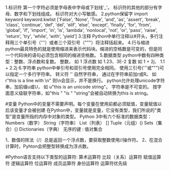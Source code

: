 1.标识符
第一个字符必须是字母表中字母或下划线'_'。
标识符的其他的部分有字母、数字和下划线组成。
标识符对大小写敏感。
2.python保留字
import keyword
keyword.kwlist
['False', 'None', 'True', 'and', 'as', 'assert', 'break', 'class', 'continue', 'def', 'del', 'elif', 'else', 'except', 'finally', 
'for', 'from', 'global', 'if', 'import', 'in', 'is', 'lambda', 'nonlocal', 'not', 'or', 'pass', 'raise', 'return', 'try', 'while', 
'with', 'yield']
3.注释
Python中单行注释以#开头，多行注释用三个单引号（'''）或者三个双引号（"""）将注释括起来。
4.行与缩进
python最具特色的就是使用缩进来表示代码块。缩进的空格数是可变的，但是同一个代码块的语句必须包含相同的缩进空格数。
5.数据类型
python中数有四种类型：整数、浮点数和复数。
整数， 如 1
浮点数 如 1.23、3E-2
复数 如 1 + 2j、 1.1 + 2.2j
6.字符串
python中单引号和双引号使用完全相同。
使用三引号('''或""")可以指定一个多行字符串。
转义符 '\'
自然字符串， 通过在字符串前加r或R。 如 r"this is a line with \n" 则\n会显示，并不是换行。
python允许处理unicode字符串，加前缀u或U， 如 u"this is an unicode string"。
字符串是不可变的。
按字面意义级联字符串，如"this " "is " "string"会被自动转换为this is string。

#变量
Python中的变量不需要声明。每个变量在使用前都必须赋值，变量赋值以后该变量才会被创建
在Python中，变量就是变量，它没有类型，我们所说的"类型"是变量所指的内存中对象的类型。
Python 3中有六个标准的数据类型：
Numbers（数字）
String（字符串）
List（列表） []
Tuple（元组）()
Sets（集合）{}
Dictionaries（字典） 无序的键 : 值对集合

1、数值的除法（/）总是返回一个浮点数，要获取整数使用//操作符。
2、在混合计算时，Pyhton会把整型转换成为浮点数。

#Python语言支持以下类型的运算符:
算术运算符
比较（关系）运算符
赋值运算符
逻辑运算符
位运算符
成员运算符
身份运算符
运算符优先级  

